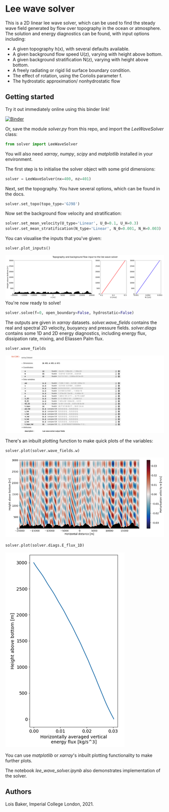 # Lee wave solver
This is a 2D linear lee wave solver, which can be used to find the steady wave field generated by flow over topography in the ocean or atmosphere.
The solution and energy diagnostics can be found, with input options including:
- A given topography h(x), with several defaults available.
- A given background flow speed U(z), varying with height above bottom.
- A given background stratification N(z), varying with height above bottom.
- A freely radiating or rigid lid surface boundary condition.
- The effect of rotation, using the Coriolis parameter f.
- The hydrostatic approximation/ nonhydrostatic flow

## Getting started

Try it out immediately online using this binder link!

[![Binder](https://mybinder.org/badge_logo.svg)](https://mybinder.org/v2/gh/loisbaker/lee-wave-solver/HEAD?filepath=.%2Flee_wave_solver.ipynb)

Or, save the module *solver.py* from this repo, and import the *LeeWaveSolver* class:
```python
from solver import LeeWaveSolver
```
You will also need *xarray*, *numpy*, *scipy* and *matplotlib* installed in your environment.

The first step is to initialise the solver object with some grid dimensions:
```python
solver = LeeWaveSolver(nx=400, nz=401)
```
Next, set the topography. You have several options, which can be found in the docs.
```python
solver.set_topo(topo_type='GJ98')
```
Now set the background flow velocity and stratification:
```python
solver.set_mean_velocity(U_type='Linear', U_0=0.1, U_H=0.3)
solver.set_mean_stratification(N_type='Linear', N_0=0.001, N_H=0.003)
```
You can visualise the inputs that you've given:
```python
solver.plot_inputs()
```
![input fields plot](figures/inputs.png)
You're now ready to solve! 
```python
solver.solve(f=0, open_boundary=False, hydrostatic=False)
```
The outputs are given in *xarray* datasets. *solver.wave_fields* contains the real and spectral 2D velocity, buoyancy and pressure fields.
*solver.diags* contains some 1D and 2D energy diagnostics, including energy flux, dissipation rate, mixing, and Eliassen Palm flux.
```python
solver.wave_fields
```
![wave fields array output](figures/wave_fields.png)

There's an inbuilt plotting function to make quick plots of the variables:
```python
solver.plot(solver.wave_fields.w)
```
![w pcolormesh plot](figures/w.png)
```python
solver.plot(solver.diags.E_flux_1D)
```
![Eflux plot](figures/Eflux.png)

You can use *matplotlib* or *xarray*'s inbuilt plotting functionality to make further plots.

The notebook *lee_wave_solver.ipynb* also demonstrates implementation of the solver.

## Authors

Lois Baker, Imperial College London, 2021. 
